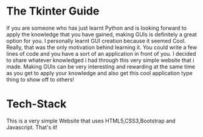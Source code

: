 # **The Tkinter Guide**

If you are someone who has just learnt Python and is looking forward to apply the knowledge that you have gained, making GUIs is definitely a great option for you. I personally learnt GUI creation because it seemed Cool. Really, that was the only motivation behind learning it. You could write a few lines of code and you have a sort of an application in front of you. I decided to share whatever knowledged i had through this very simple website that i made. Making  GUIs can be very interesting and rewarding at the same time as you get to apply your knowledge and also get this cool application type thing to show off to others!

# **Tech-Stack**
This is a very simple Website that uses HTML5,CSS3,Bootstrap and Javascript. That's it!
